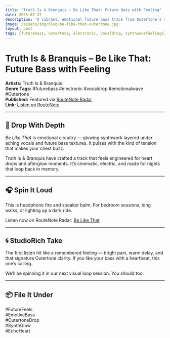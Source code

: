 ```yaml
---
title: "Truth Is & Branquis – Be Like That: Future Bass with Feeling"
date: 2025-07-22
description: "A vibrant, emotional future bass track from Outertone’s rising stars Truth Is & Branquis."
image: /assets/img/blog/be-like-that-outertone.jpg
layout: post
tags: [futurebass, outertone, electronic, vocaldrop, synthwavefeelings]
---
```


# Truth Is & Branquis – Be Like That: Future Bass with Feeling

**Artists:** Truth Is & Branquis  
**Genre Tags:** #futurebass #electronic #vocaldrop #emotionalwave #Outertone  
**Published:** Featured via [RouteNote Radar](https://routenote.com/radar/truth-is-branquis-drop-be-like-that-a-future-bass-gem-on-outertone/)  
**Link:** [Listen on RouteNote](https://routenote.com/radar/truth-is-branquis-drop-be-like-that-a-future-bass-gem-on-outertone/)

---

## 💫 Drop With Depth
*Be Like That* is emotional circuitry — glowing synthwork layered under aching vocals and future bass textures. It pulses with the kind of tension that makes your chest buzz.

Truth Is & Branquis have crafted a track that feels engineered for heart drops and afterglow moments. It’s cinematic, electric, and made for nights that loop back in memory.

---

## 🎧 Spin It Loud
This is headphone fire and speaker balm. For bedroom sessions, long walks, or lighting up a dark ride.

Listen now on RouteNote Radar: [Be Like That](https://routenote.com/radar/truth-is-branquis-drop-be-like-that-a-future-bass-gem-on-outertone/)

---

## 🌀 StudioRich Take
The first listen hit like a remembered feeling — bright pain, warm delay, and that signature Outertone clarity. If you like your bass with a heartbeat, this one’s calling.

We’ll be spinning it in our next visual loop session. You should too.

---

## 📦 File It Under
#FutureFeels  
#EmotiveBass  
#OutertoneDrop  
#SynthGlow  
#EchoHeart

